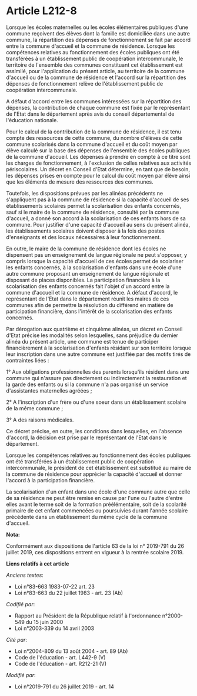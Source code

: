 # Article L212-8

Lorsque les écoles maternelles ou les écoles élémentaires publiques d'une commune reçoivent des élèves dont la famille est
domiciliée dans une autre commune, la répartition des dépenses de fonctionnement se fait par accord entre la commune
d'accueil et la commune de résidence. Lorsque les compétences relatives au fonctionnement des écoles publiques ont été
transférées à un établissement public de coopération intercommunale, le territoire de l'ensemble des communes constituant cet
établissement est assimilé, pour l'application du présent article, au territoire de la commune d'accueil ou de la commune de
résidence et l'accord sur la répartition des dépenses de fonctionnement relève de l'établissement public de coopération
intercommunale.

A défaut d'accord entre les communes intéressées sur la répartition des dépenses, la contribution de chaque commune est fixée
par le représentant de l'Etat dans le département après avis du conseil départemental de l'éducation nationale.

Pour le calcul de la contribution de la commune de résidence, il est tenu compte des ressources de cette commune, du nombre
d'élèves de cette commune scolarisés dans la commune d'accueil et du coût moyen par élève calculé sur la base des dépenses de
l'ensemble des écoles publiques de la commune d'accueil. Les dépenses à prendre en compte à ce titre sont les charges de
fonctionnement, à l'exclusion de celles relatives aux activités périscolaires. Un décret en Conseil d'Etat détermine, en tant
que de besoin, les dépenses prises en compte pour le calcul du coût moyen par élève ainsi que les éléments de mesure des
ressources des communes.

Toutefois, les dispositions prévues par les alinéas précédents ne s'appliquent pas à la commune de résidence si la capacité
d'accueil de ses établissements scolaires permet la scolarisation des enfants concernés, sauf si le maire de la commune de
résidence, consulté par la commune d'accueil, a donné son accord à la scolarisation de ces enfants hors de sa commune. Pour
justifier d'une capacité d'accueil au sens du présent alinéa, les établissements scolaires doivent disposer à la fois des
postes d'enseignants et des locaux nécessaires à leur fonctionnement.

En outre, le maire de la commune de résidence dont les écoles ne dispensent pas un enseignement de langue régionale ne peut
s'opposer, y compris lorsque la capacité d'accueil de ces écoles permet de scolariser les enfants concernés, à la
scolarisation d'enfants dans une école d'une autre commune proposant un enseignement de langue régionale et disposant de
places disponibles. La participation financière à la scolarisation des enfants concernés fait l'objet d'un accord entre la
commune d'accueil et la commune de résidence. A défaut d'accord, le représentant de l'Etat dans le département réunit les
maires de ces communes afin de permettre la résolution du différend en matière de participation financière, dans l'intérêt de
la scolarisation des enfants concernés.

Par dérogation aux quatrième et cinquième alinéas, un décret en Conseil d'Etat précise les modalités selon lesquelles, sans
préjudice du dernier alinéa du présent article, une commune est tenue de participer financièrement à la scolarisation
d'enfants résidant sur son territoire lorsque leur inscription dans une autre commune est justifiée par des motifs tirés de
contraintes liées :

1° Aux obligations professionnelles des parents lorsqu'ils résident dans une commune qui n'assure pas directement ou
indirectement la restauration et la garde des enfants ou si la commune n'a pas organisé un service d'assistantes maternelles
agréées ;

2° A l'inscription d'un frère ou d'une soeur dans un établissement scolaire de la même commune ;

3° A des raisons médicales.

Ce décret précise, en outre, les conditions dans lesquelles, en l'absence d'accord, la décision est prise par le représentant
de l'Etat dans le département.

Lorsque les compétences relatives au fonctionnement des écoles publiques ont été transférées à un établissement public de
coopération intercommunale, le président de cet établissement est substitué au maire de la commune de résidence pour
apprécier la capacité d'accueil et donner l'accord à la participation financière.

La scolarisation d'un enfant dans une école d'une commune autre que celle de sa résidence ne peut être remise en cause par
l'une ou l'autre d'entre elles avant le terme soit de la formation préélémentaire, soit de la scolarité primaire de cet
enfant commencées ou poursuivies durant l'année scolaire précédente dans un établissement du même cycle de la commune
d'accueil.

**Nota:**

Conformément aux dispositions de l'article 63 de la loi n° 2019-791 du 26 juillet 2019, ces dispositions entrent en vigueur à
la rentrée scolaire 2019.

**Liens relatifs à cet article**

_Anciens textes_:

  - Loi n°83-663 1983-07-22 art. 23
  - Loi n°83-663 du 22 juillet 1983 - art. 23 (Ab)

_Codifié par_:

  - Rapport au Président de la République relatif à l'ordonnance n°2000-549 du 15 juin 2000
  - Loi n°2003-339 du 14 avril 2003

_Cité par_:

  - Loi n°2004-809 du 13 août 2004 - art. 89 (Ab)
  - Code de l'éducation - art. L442-9 (V)
  - Code de l'éducation - art. R212-21 (V)

_Modifié par_:

  - Loi n°2019-791 du 26 juillet 2019 - art. 14
